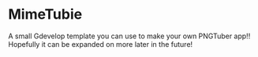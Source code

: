 # MimeTubie

A small Gdevelop template you can use to make your own PNGTuber app!!
Hopefully it can be expanded on more later in the future!
